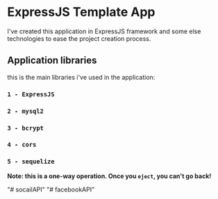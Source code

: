 # ExpressJS Template App

I've created this application in ExpressJS framework and some else technologies to ease the project creation process.

## Application libraries

this is the main libraries i've used in the application:

### `1 - ExpressJS`

### `2 - mysql2`

### `3 - bcrypt`

### `4 - cors`

### `5 - sequelize`

**Note: this is a one-way operation. Once you `eject`, you can't go back!**

"# socailAPI" 
"# facebookAPI" 
